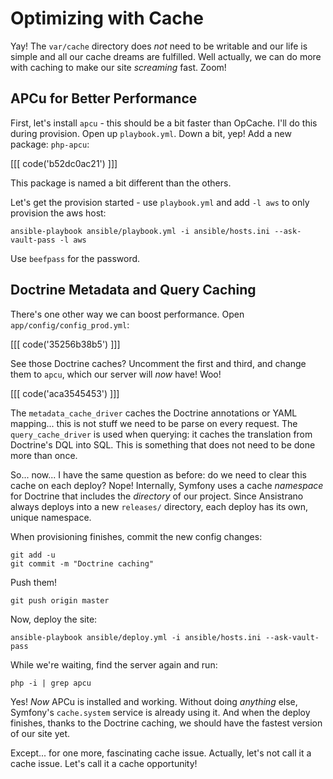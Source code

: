 # Optimizing with Cache

Yay! The `var/cache` directory does *not* need to be writable and our life is simple
and all our cache dreams are fulfilled. Well actually, we can do more with caching to
make our site *screaming* fast. Zoom!

## APCu for Better Performance

First, let's install `apcu` - this should be a bit faster than OpCache. I'll do
this during provision. Open up `playbook.yml`. Down a bit, yep! Add a new package:
`php-apcu`:

[[[ code('b52dc0ac21') ]]]

This package is named a bit different than the others.

Let's get the provision started - use `playbook.yml` and add `-l aws` to only provision
the aws host:

```terminal-silent
ansible-playbook ansible/playbook.yml -i ansible/hosts.ini --ask-vault-pass -l aws
```

Use `beefpass` for the password.

## Doctrine Metadata and Query Caching

There's one other way we can boost performance. Open `app/config/config_prod.yml`:

[[[ code('35256b38b5') ]]]

See those Doctrine caches? Uncomment the first and third, and change them to `apcu`,
which our server will *now* have! Woo!

[[[ code('aca3545453') ]]]

The `metadata_cache_driver` caches the Doctrine annotations or YAML mapping... this
is not stuff we need to be parse on every request. The `query_cache_driver` is used
when querying: it caches the translation from Doctrine's DQL into SQL. This is
something that does not need to be done more than once.

So... now... I have the same question as before: do we need to clear this cache
on each deploy? Nope! Internally, Symfony uses a cache *namespace* for Doctrine
that includes the *directory* of our project. Since Ansistrano always deploys into
a new `releases/` directory, each deploy has its own, unique namespace.

When provisioning finishes, commit the new config changes:

```terminal-silent
git add -u
git commit -m "Doctrine caching"
```

Push them!

```terminal-silent
git push origin master
```

Now, deploy the site:

```terminal-silent
ansible-playbook ansible/deploy.yml -i ansible/hosts.ini --ask-vault-pass
```

While we're waiting, find the server again and run:

```terminal
php -i | grep apcu
```

Yes! *Now* APCu is installed and working. Without doing *anything* else, Symfony's
`cache.system` service is already using it. And when the deploy finishes, thanks
to the Doctrine caching, we should have the fastest version of our site yet.

Except... for one more, fascinating cache issue. Actually, let's not call it a cache
issue. Let's call it a cache opportunity!
